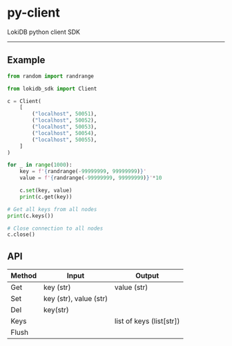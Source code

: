 # py-client
 LokiDB python client SDK

---

## Example
```python
from random import randrange

from lokidb_sdk import Client

c = Client(
    [
        ("localhost", 50051),
        ("localhost", 50052),
        ("localhost", 50053),
        ("localhost", 50054),
        ("localhost", 50055),
    ]
)

for _ in range(1000):
    key = f'{randrange(-99999999, 99999999)}'
    value = f'{randrange(-99999999, 99999999)}'*10

    c.set(key, value)
    print(c.get(key))

# Get all keys from all nodes
print(c.keys())

# Close connection to all nodes
c.close()

```

## API
| Method | Input                  | Output                   |
|--------|------------------------|--------------------------|
| Get    | key (str)              | value (str)              |
| Set    | key (str), value (str) |                          |
| Del    | key(str)               |                          |
| Keys   |                        | list of keys (list[str]) |
| Flush  |                        |                          |
